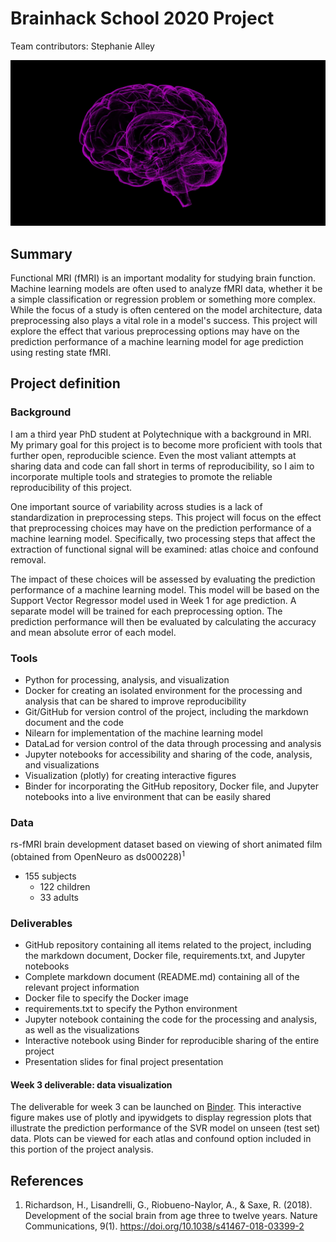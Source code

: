 # Brainhack School 2020 Project

Team contributors: Stephanie Alley

![Brain visual](brain-image.jpg)

## Summary
Functional MRI (fMRI) is an important modality for studying brain function. Machine learning models are often used to analyze fMRI data, whether it be a simple classification or regression problem or something more complex. While the focus of a study is often centered on the model architecture, data preprocessing also plays a vital role in a model's success. This project will explore the effect that various preprocessing options may have on the prediction performance of a machine learning model for age prediction using resting state fMRI.

## Project definition

### Background
I am a third year PhD student at Polytechnique with a background in MRI. My primary goal for this project is to become more proficient with tools that further open, reproducible science. Even the most valiant attempts at sharing data and code can fall short in terms of reproducibility, so I aim to incorporate multiple tools and strategies to promote the reliable reproducibility of this project.

One important source of variability across studies is a lack of standardization in preprocessing steps. This project will focus on the effect that preprocessing choices may have on the prediction performance of a machine learning model. Specifically, two processing steps that affect the extraction of functional signal will be examined: atlas choice and confound removal.

The impact of these choices will be assessed by evaluating the prediction performance of a machine learning model. This model will be based on the Support Vector Regressor model used in Week 1 for age prediction. A separate model will be trained for each preprocessing option. The prediction performance will then be evaluated by calculating the accuracy and mean absolute error of each model.

### Tools
* Python for processing, analysis, and visualization
* Docker for creating an isolated environment for the processing and analysis that can be shared to improve reproducibility
* Git/GitHub for version control of the project, including the markdown document and the code
* Nilearn for implementation of the machine learning model
* DataLad for version control of the data through processing and analysis
* Jupyter notebooks for accessibility and sharing of the code, analysis, and visualizations
* Visualization (plotly) for creating interactive figures
* Binder for incorporating the GitHub repository, Docker file, and Jupyter notebooks into a live environment that can be easily shared

### Data
rs-fMRI brain development dataset based on viewing of short animated film (obtained from OpenNeuro as ds000228)<sup>1</sup>
* 155 subjects
  * 122 children
  * 33 adults

### Deliverables
* GitHub repository containing all items related to the project, including the markdown document, Docker file, requirements.txt, and Jupyter notebooks
* Complete markdown document (README.md) containing all of the relevant project information
* Docker file to specify the Docker image
* requirements.txt to specify the Python environment
* Jupyter notebook containing the code for the processing and analysis, as well as the visualizations
* Interactive notebook using Binder for reproducible sharing of the entire project
* Presentation slides for final project presentation

#### Week 3 deliverable: data visualization
The deliverable for week 3 can be launched on [Binder](https://mybinder.org/v2/gh/stephaniealley/stephaniealley_bhs2020_data_visualization/master). This interactive figure makes use of plotly and ipywidgets to display regression plots that illustrate the prediction performance of the SVR model on unseen (test set) data. Plots can be viewed for each atlas and confound option included in this portion of the project analysis.

## References
1. Richardson, H., Lisandrelli, G., Riobueno-Naylor, A., & Saxe, R. (2018). Development of the social brain from age three to twelve years. Nature Communications, 9(1). https://doi.org/10.1038/s41467-018-03399-2
